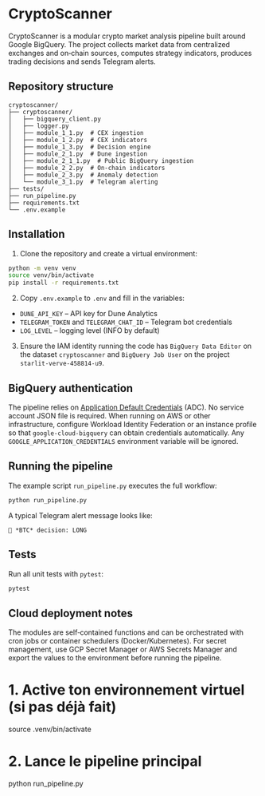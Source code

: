 # CryptoScanner

CryptoScanner is a modular crypto market analysis pipeline built around Google BigQuery. The project collects market data from centralized exchanges and on‑chain sources, computes strategy indicators, produces trading decisions and sends Telegram alerts.

## Repository structure

```
cryptoscanner/
├── cryptoscanner/
│   ├── bigquery_client.py
│   ├── logger.py
│   ├── module_1_1.py  # CEX ingestion
│   ├── module_1_2.py  # CEX indicators
│   ├── module_1_3.py  # Decision engine
│   ├── module_2_1.py  # Dune ingestion
│   ├── module_2_1_1.py  # Public BigQuery ingestion
│   ├── module_2_2.py  # On‑chain indicators
│   ├── module_2_3.py  # Anomaly detection
│   └── module_3_1.py  # Telegram alerting
├── tests/
├── run_pipeline.py
├── requirements.txt
└── .env.example
```

## Installation

1. Clone the repository and create a virtual environment:

```bash
python -m venv venv
source venv/bin/activate
pip install -r requirements.txt
```

2. Copy `.env.example` to `.env` and fill in the variables:

- `DUNE_API_KEY` – API key for Dune Analytics
- `TELEGRAM_TOKEN` and `TELEGRAM_CHAT_ID` – Telegram bot credentials
- `LOG_LEVEL` – logging level (INFO by default)

3. Ensure the IAM identity running the code has `BigQuery Data Editor` on the
   dataset `cryptoscanner` and `BigQuery Job User` on the project
   `starlit-verve-458814-u9`.

## BigQuery authentication

The pipeline relies on [Application Default Credentials](https://cloud.google.com/docs/authentication/production#automatically) (ADC).
No service account JSON file is required. When running on AWS or other
infrastructure, configure Workload Identity Federation or an instance profile so
that `google-cloud-bigquery` can obtain credentials automatically. Any
`GOOGLE_APPLICATION_CREDENTIALS` environment variable will be ignored.

## Running the pipeline

The example script `run_pipeline.py` executes the full workflow:

```bash
python run_pipeline.py
```

A typical Telegram alert message looks like:

```
🚀 *BTC* decision: LONG
```

## Tests

Run all unit tests with `pytest`:

```bash
pytest
```

## Cloud deployment notes

The modules are self‑contained functions and can be orchestrated with cron jobs or container schedulers (Docker/Kubernetes). For secret management, use GCP Secret Manager or AWS Secrets Manager and export the values to the environment before running the pipeline.

# 1. Active ton environnement virtuel (si pas déjà fait)
source .venv/bin/activate

# 2. Lance le pipeline principal
python run_pipeline.py